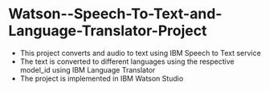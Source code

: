 # Watson--Speech-To-Text-and-Language-Translator-Project

- This project converts and audio to text using IBM Speech to Text service
- The text is converted to different languages using the respective model_id using IBM Language Translator
- The project is implemented in IBM Watson Studio

